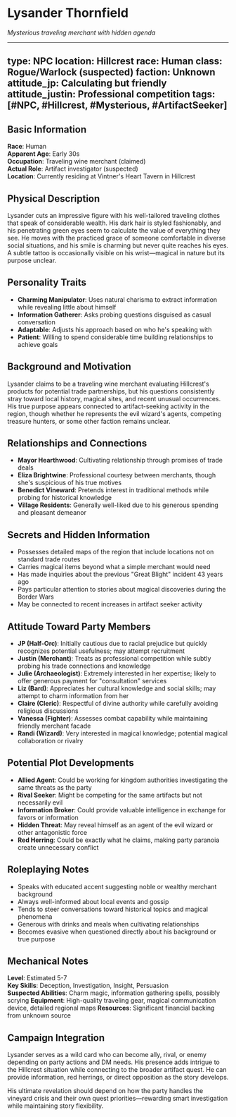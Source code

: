 # Lysander Thornfield
*Mysterious traveling merchant with hidden agenda*

---
type: NPC
location: Hillcrest
race: Human
class: Rogue/Warlock (suspected)
faction: Unknown
attitude_jp: Calculating but friendly
attitude_justin: Professional competition
tags: [#NPC, #Hillcrest, #Mysterious, #ArtifactSeeker]
---

## Basic Information
**Race**: Human  
**Apparent Age**: Early 30s  
**Occupation**: Traveling wine merchant (claimed)  
**Actual Role**: Artifact investigator (suspected)  
**Location**: Currently residing at Vintner's Heart Tavern in Hillcrest

## Physical Description
Lysander cuts an impressive figure with his well-tailored traveling clothes that speak of considerable wealth. His dark hair is styled fashionably, and his penetrating green eyes seem to calculate the value of everything they see. He moves with the practiced grace of someone comfortable in diverse social situations, and his smile is charming but never quite reaches his eyes. A subtle tattoo is occasionally visible on his wrist—magical in nature but its purpose unclear.

## Personality Traits
- **Charming Manipulator**: Uses natural charisma to extract information while revealing little about himself
- **Information Gatherer**: Asks probing questions disguised as casual conversation
- **Adaptable**: Adjusts his approach based on who he's speaking with
- **Patient**: Willing to spend considerable time building relationships to achieve goals

## Background and Motivation
Lysander claims to be a traveling wine merchant evaluating Hillcrest's products for potential trade partnerships, but his questions consistently stray toward local history, magical sites, and recent unusual occurrences. His true purpose appears connected to artifact-seeking activity in the region, though whether he represents the evil wizard's agents, competing treasure hunters, or some other faction remains unclear.

## Relationships and Connections
- **Mayor Hearthwood**: Cultivating relationship through promises of trade deals
- **Eliza Brightwine**: Professional courtesy between merchants, though she's suspicious of his true motives
- **Benedict Vineward**: Pretends interest in traditional methods while probing for historical knowledge
- **Village Residents**: Generally well-liked due to his generous spending and pleasant demeanor

## Secrets and Hidden Information
- Possesses detailed maps of the region that include locations not on standard trade routes
- Carries magical items beyond what a simple merchant would need
- Has made inquiries about the previous "Great Blight" incident 43 years ago
- Pays particular attention to stories about magical discoveries during the Border Wars
- May be connected to recent increases in artifact seeker activity

## Attitude Toward Party Members
- **JP (Half-Orc)**: Initially cautious due to racial prejudice but quickly recognizes potential usefulness; may attempt recruitment
- **Justin (Merchant)**: Treats as professional competition while subtly probing his trade connections and knowledge
- **Julie (Archaeologist)**: Extremely interested in her expertise; likely to offer generous payment for "consultation" services
- **Liz (Bard)**: Appreciates her cultural knowledge and social skills; may attempt to charm information from her
- **Claire (Cleric)**: Respectful of divine authority while carefully avoiding religious discussions
- **Vanessa (Fighter)**: Assesses combat capability while maintaining friendly merchant facade
- **Randi (Wizard)**: Very interested in magical knowledge; potential magical collaboration or rivalry

## Potential Plot Developments
- **Allied Agent**: Could be working for kingdom authorities investigating the same threats as the party
- **Rival Seeker**: Might be competing for the same artifacts but not necessarily evil
- **Information Broker**: Could provide valuable intelligence in exchange for favors or information
- **Hidden Threat**: May reveal himself as an agent of the evil wizard or other antagonistic force
- **Red Herring**: Could be exactly what he claims, making party paranoia create unnecessary conflict

## Roleplaying Notes
- Speaks with educated accent suggesting noble or wealthy merchant background
- Always well-informed about local events and gossip
- Tends to steer conversations toward historical topics and magical phenomena
- Generous with drinks and meals when cultivating relationships
- Becomes evasive when questioned directly about his background or true purpose

## Mechanical Notes
**Level**: Estimated 5-7  
**Key Skills**: Deception, Investigation, Insight, Persuasion  
**Suspected Abilities**: Charm magic, information gathering spells, possibly scrying
**Equipment**: High-quality traveling gear, magical communication device, detailed regional maps
**Resources**: Significant financial backing from unknown source

## Campaign Integration
Lysander serves as a wild card who can become ally, rival, or enemy depending on party actions and DM needs. His presence adds intrigue to the Hillcrest situation while connecting to the broader artifact quest. He can provide information, red herrings, or direct opposition as the story develops.

His ultimate revelation should depend on how the party handles the vineyard crisis and their own quest priorities—rewarding smart investigation while maintaining story flexibility.
